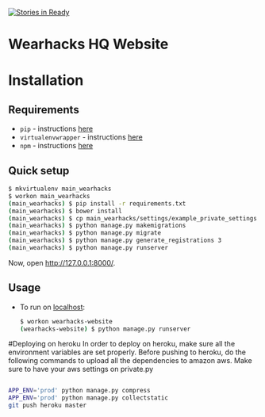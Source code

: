[![Stories in Ready](https://badge.waffle.io/wearhacks/main_wearhacks.png?label=ready&title=Ready)](https://waffle.io/wearhacks/main_wearhacks)
# Wearhacks HQ Website
# Installation

## Requirements

* `pip` - instructions [here](https://pip.pypa.io/en/latest/installing.html)
* `virtualenvwrapper` - instructions [here](https://virtualenvwrapper.readthedocs.org/en/latest/install.html)
* `npm` - instructions [here](https://docs.npmjs.com/getting-started/installing-node)

## Quick setup


```bash
$ mkvirtualenv main_wearhacks
$ workon main_wearhacks
(main_wearhacks) $ pip install -r requirements.txt
(main_wearhacks) $ bower install
(main_wearhacks) $ cp main_wearhacks/settings/example_private_settings.py main_wearhacks/settings/private.py
(main_wearhacks) $ python manage.py makemigrations
(main_wearhacks) $ python manage.py migrate
(main_wearhacks) $ python manage.py generate_registrations 3
(main_wearhacks) $ python manage.py runserver
```

Now, open <http://127.0.0.1:8000/>.

## Usage

* To run on [localhost](http://127.0.0.1:8000/):

    ```bash
    $ workon wearhacks-website
    (wearhacks-website) $ python manage.py runserver
    ```
    
#Deploying on heroku
In order to deploy on heroku, make sure all the environment variables are set properly. Before pushing to heroku, do the following commands to upload all the dependencies to amazon aws. Make sure to have your aws settings on private.py
  ```bash

  APP_ENV='prod' python manage.py compress
  APP_ENV='prod' python manage.py collectstatic
  git push heroku master
  ```
